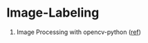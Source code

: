 # Image-Labeling

1. Image Processing with opencv-python ([ref](http://opencv-python.readthedocs.io/en/latest/index.html))
